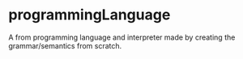 # programmingLanguage
A from programming language and interpreter made by creating the grammar/semantics from scratch.
